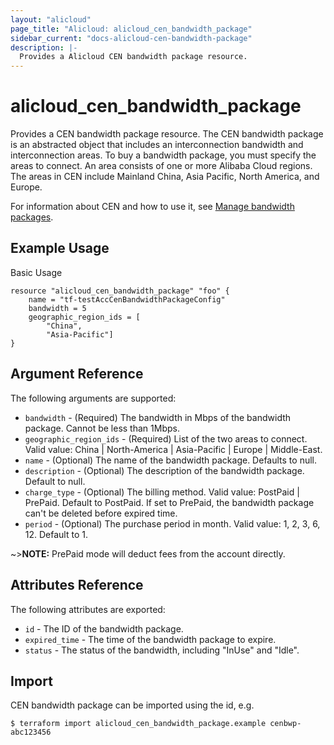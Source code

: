 ```yaml
---
layout: "alicloud"
page_title: "Alicloud: alicloud_cen_bandwidth_package"
sidebar_current: "docs-alicloud-cen-bandwidth-package"
description: |-
  Provides a Alicloud CEN bandwidth package resource.
---
```


# alicloud\_cen_bandwidth_package

Provides a CEN bandwidth package resource. The CEN bandwidth package is an abstracted object that includes an interconnection bandwidth and interconnection areas. To buy a bandwidth package, you must specify the areas to connect. An area consists of one or more Alibaba Cloud regions. The areas in CEN include Mainland China, Asia Pacific, North America, and Europe.

For information about CEN and how to use it, see [Manage bandwidth packages](https://www.alibabacloud.com/help/doc-detail/65982.htm).

## Example Usage

Basic Usage

```
resource "alicloud_cen_bandwidth_package" "foo" {
    name = "tf-testAccCenBandwidthPackageConfig"
    bandwidth = 5
    geographic_region_ids = [
		"China",
		"Asia-Pacific"]
}
```
## Argument Reference

The following arguments are supported:

* `bandwidth` - (Required) The bandwidth in Mbps of the bandwidth package. Cannot be less than 1Mbps.
* `geographic_region_ids` - (Required) List of the two areas to connect. Valid value: China | North-America | Asia-Pacific | Europe | Middle-East.
* `name` - (Optional) The name of the bandwidth package. Defaults to null.
* `description` - (Optional) The description of the bandwidth package. Default to null.
* `charge_type` - (Optional) The billing method. Valid value: PostPaid | PrePaid. Default to PostPaid. If set to PrePaid, the bandwidth package can't be deleted before expired time.
* `period` - (Optional) The purchase period in month. Valid value: 1, 2, 3, 6, 12. Default to 1.

~>**NOTE:** PrePaid mode will deduct fees from the account directly. 

## Attributes Reference

The following attributes are exported:

* `id` - The ID of the bandwidth package.
* `expired_time` - The time of the bandwidth package to expire.
* `status` - The status of the bandwidth, including "InUse" and "Idle".

## Import

CEN bandwidth package can be imported using the id, e.g.

```
$ terraform import alicloud_cen_bandwidth_package.example cenbwp-abc123456
```

